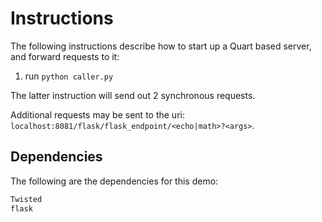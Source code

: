 # Instructions

The following instructions describe how to start up a Quart based server, and forward requests to it:

1. run `python caller.py`

The latter instruction will send out 2 synchronous requests. 

Additional requests may be sent to the uri: `localhost:8081/flask/flask_endpoint/<echo|math>?<args>`.   

## Dependencies

The following are the dependencies for this demo:

```bash
Twisted
flask
```

